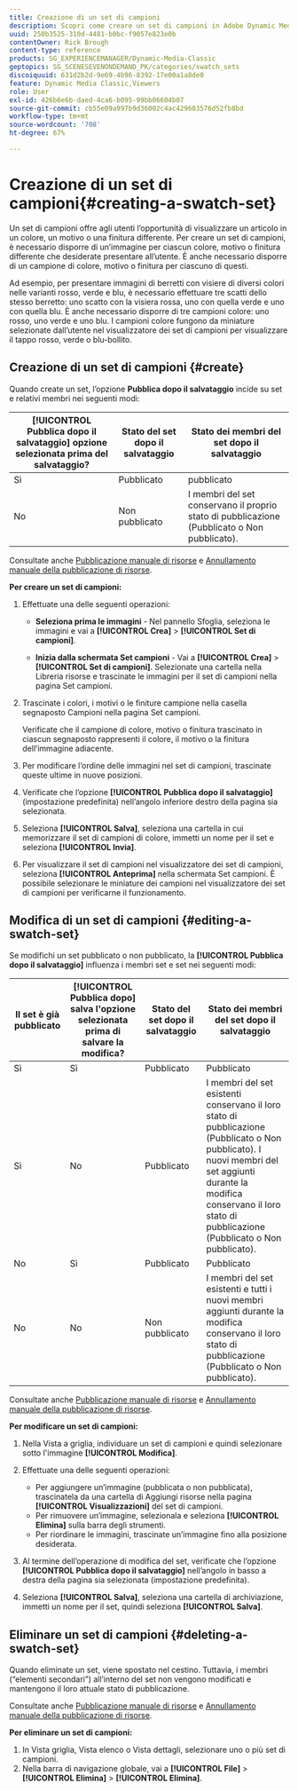 ```yaml
---
title: Creazione di un set di campioni
description: Scopri come creare un set di campioni in Adobe Dynamic Media Classic.
uuid: 250b3525-310d-4481-b0bc-f9057e823e0b
contentOwner: Rick Brough
content-type: reference
products: SG_EXPERIENCEMANAGER/Dynamic-Media-Classic
geptopics: SG_SCENESEVENONDEMAND_PK/categories/swatch_sets
discoiquuid: 631d2b2d-9e69-4b96-8392-17e00a1a8de0
feature: Dynamic Media Classic,Viewers
role: User
exl-id: 426b6e6b-daed-4ca6-b095-99bb06604b07
source-git-commit: cb55e09a997b9d36002c4ac429603576d52fb8bd
workflow-type: tm+mt
source-wordcount: '708'
ht-degree: 67%

---
```


# Creazione di un set di campioni{#creating-a-swatch-set}

Un set di campioni offre agli utenti l’opportunità di visualizzare un articolo in un colore, un motivo o una finitura differente. Per creare un set di campioni, è necessario disporre di un’immagine per ciascun colore, motivo o finitura differente che desiderate presentare all’utente. È anche necessario disporre di un campione di colore, motivo o finitura per ciascuno di questi.

Ad esempio, per presentare immagini di berretti con visiere di diversi colori nelle varianti rosso, verde e blu, è necessario effettuare tre scatti dello stesso berretto: uno scatto con la visiera rossa, uno con quella verde e uno con quella blu. È anche necessario disporre di tre campioni colore: uno rosso, uno verde e uno blu. I campioni colore fungono da miniature selezionate dall’utente nel visualizzatore dei set di campioni per visualizzare il tappo rosso, verde o blu-bollito.

## Creazione di un set di campioni {#create}

Quando create un set, l’opzione **Pubblica dopo il salvataggio** incide su set e relativi membri nei seguenti modi:

| **[!UICONTROL Pubblica dopo il salvataggio]** opzione selezionata prima del salvataggio? | Stato del set dopo il salvataggio | Stato dei membri del set dopo il salvataggio |
| --- | --- | --- |
| Sì | Pubblicato | pubblicato |
| No | Non pubblicato | I membri del set conservano il proprio stato di pubblicazione (Pubblicato o Non pubblicato). |

Consultate anche [Pubblicazione manuale di risorse](publishing-files.md#manually_publishing_assets) e [Annullamento manuale della pubblicazione di risorse](publishing-files.md#manually_unpublishing_assets).

**Per creare un set di campioni:**

1. Effettuate una delle seguenti operazioni:

   * **Seleziona prima le immagini** - Nel pannello Sfoglia, seleziona le immagini e vai a **[!UICONTROL Crea]** > **[!UICONTROL Set di campioni]**.

   * **Inizia dalla schermata Set campioni** - Vai a **[!UICONTROL Crea]** > **[!UICONTROL Set di campioni]**. Selezionate una cartella nella Libreria risorse e trascinate le immagini per il set di campioni nella pagina Set campioni.

1. Trascinate i colori, i motivi o le finiture campione nella casella segnaposto Campioni nella pagina Set campioni.

   Verificate che il campione di colore, motivo o finitura trascinato in ciascun segnaposto rappresenti il colore, il motivo o la finitura dell’immagine adiacente.

1. Per modificare l’ordine delle immagini nel set di campioni, trascinate queste ultime in nuove posizioni.
1. Verificate che l’opzione **[!UICONTROL Pubblica dopo il salvataggio]** (impostazione predefinita) nell’angolo inferiore destro della pagina sia selezionata.
1. Seleziona **[!UICONTROL Salva]**, seleziona una cartella in cui memorizzare il set di campioni di colore, immetti un nome per il set e seleziona **[!UICONTROL Invia]**.
1. Per visualizzare il set di campioni nel visualizzatore dei set di campioni, seleziona **[!UICONTROL Anteprima]** nella schermata Set campioni. È possibile selezionare le miniature dei campioni nel visualizzatore dei set di campioni per verificarne il funzionamento.

## Modifica di un set di campioni {#editing-a-swatch-set}

Se modifichi un set pubblicato o non pubblicato, la **[!UICONTROL Pubblica dopo il salvataggio]** influenza i membri set e set nei seguenti modi:

| Il set è già pubblicato | **[!UICONTROL Pubblica dopo]** salva l&#39;opzione selezionata prima di salvare la modifica? | Stato del set dopo il salvataggio | Stato dei membri del set dopo il salvataggio |
|--- |--- |--- |--- |
| Sì | Sì | Pubblicato | Pubblicato |
| Sì | No | Pubblicato | I membri del set esistenti conservano il loro stato di pubblicazione (Pubblicato o Non pubblicato). I nuovi membri del set aggiunti durante la modifica conservano il loro stato di pubblicazione (Pubblicato o Non pubblicato). |
| No | Sì | Pubblicato | Pubblicato |
| No | No | Non pubblicato | I membri del set esistenti e tutti i nuovi membri aggiunti durante la modifica conservano il loro stato di pubblicazione (Pubblicato o Non pubblicato). |

Consultate anche [Pubblicazione manuale di risorse](publishing-files.md#manually_publishing_assets) e [Annullamento manuale della pubblicazione di risorse](publishing-files.md#manually_unpublishing_assets).

**Per modificare un set di campioni:**

1. Nella Vista a griglia, individuare un set di campioni e quindi selezionare sotto l&#39;immagine **[!UICONTROL Modifica]**.
1. Effettuate una delle seguenti operazioni:

   * Per aggiungere un’immagine (pubblicata o non pubblicata), trascinatela da una cartella di Aggiungi risorse nella pagina **[!UICONTROL Visualizzazioni]** del set di campioni.
   * Per rimuovere un’immagine, selezionala e seleziona **[!UICONTROL Elimina]** sulla barra degli strumenti.
   * Per riordinare le immagini, trascinate un’immagine fino alla posizione desiderata.

1. Al termine dell’operazione di modifica del set, verificate che l’opzione **[!UICONTROL Pubblica dopo il salvataggio]** nell’angolo in basso a destra della pagina sia selezionata (impostazione predefinita).
1. Seleziona **[!UICONTROL Salva]**, seleziona una cartella di archiviazione, immetti un nome per il set, quindi seleziona **[!UICONTROL Salva]**.

## Eliminare un set di campioni {#deleting-a-swatch-set}

Quando eliminate un set, viene spostato nel cestino. Tuttavia, i membri (“elementi secondari”) all’interno del set non vengono modificati e mantengono il loro attuale stato di pubblicazione.

Consultate anche [Pubblicazione manuale di risorse](publishing-files.md#manually_publishing_assets) e [Annullamento manuale della pubblicazione di risorse](publishing-files.md#manually_unpublishing_assets).

**Per eliminare un set di campioni:**

1. In Vista griglia, Vista elenco o Vista dettagli, selezionare uno o più set di campioni.
1. Nella barra di navigazione globale, vai a **[!UICONTROL File]** > **[!UICONTROL Elimina]** > **[!UICONTROL Elimina]**.
